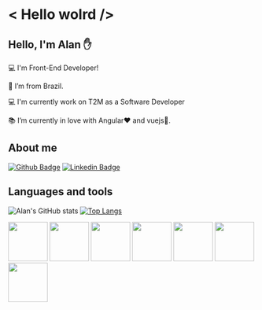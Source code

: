# < Hello wolrd />
## Hello, I'm Alan ✋


:computer: I'm Front-End Developer!

:house_with_garden: I’m from Brazil.

💻 I'm currently work on T2M as a Software Developer

:books: I’m currently in love with Angular❤️ and vuejs💚.

## About me

[![Github Badge](https://img.shields.io/badge/-Github-000?style=flat-square&logo=Github&logoColor=white&link=https://github.com/alalan55)](https://github.com/alalan55) [![Linkedin Badge](https://img.shields.io/badge/-LinkedIn-blue?style=flat-square&logo=Linkedin&logoColor=white&link=https://www.linkedin.com/in/alan-oliveira-a606b31b2/)]( https://www.linkedin.com/in/alan-oliveira-a606b31b2/)

## Languages and tools
![Alan's GitHub stats](https://github-readme-stats.vercel.app/api?username=alalan55&show_icons=true&theme=radical) [![Top Langs](https://github-readme-stats.vercel.app/api/top-langs/?username=alalan55&layout=compact)](https://github.com/alalan55/github-readme-stats)

<img src="https://img.shields.io/badge/HTML5-E34F26?style=for-the-badge&logo=html5&logoColor=white" width="80"> <img src="https://img.shields.io/badge/CSS3-1572B6?style=for-the-badge&logo=css3&logoColor=white" width="80">
<img src="https://img.shields.io/badge/JavaScript-F7DF1E?style=for-the-badge&logo=javascript&logoColor=black" width="80">
<img src="https://img.shields.io/badge/TypeScript-007ACC?style=for-the-badge&logo=typescript&logoColor=white" width="80">
<img src="https://img.shields.io/badge/Vue.js-35495E?style=for-the-badge&logo=vue-dot-js&logoColor=4FC08D" width="80">
<img src="https://img.shields.io/badge/Angular-DD0031?style=for-the-badge&logo=angular&logoColor=white" width="80">
<img src="https://img.shields.io/badge/Sass-CC6699?style=for-the-badge&logo=sass&logoColor=white" width="80">





